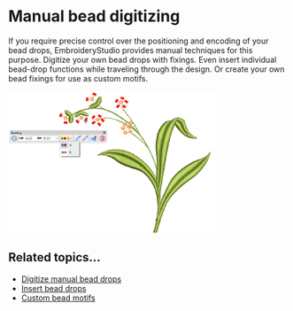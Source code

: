 # Manual bead digitizing

If you require precise control over the positioning and encoding of your bead drops, EmbroideryStudio provides manual techniques for this purpose. Digitize your own bead drops with fixings. Even insert individual bead-drop functions while traveling through the design. Or create your own bead fixings for use as custom motifs.

![BeadManualDesign.png](assets/BeadManualDesign.png)

## Related topics...

- [Digitize manual bead drops](Digitize_manual_bead_drops)
- [Insert bead drops](Insert_bead_drops)
- [Custom bead motifs](Custom_bead_motifs)

